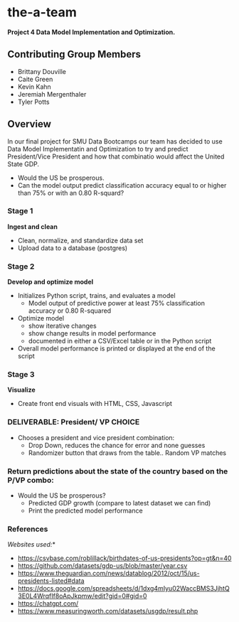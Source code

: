 # the-a-team
**Project 4 Data Model Implementation and Optimization.**

## **Contributing Group Members**
- Brittany Douville
- Caite Green
- Kevin Kahn
- Jeremiah Mergenthaler
- Tyler Potts

## Overview
In our final project for SMU Data Bootcamps our team has decided to use Data Model Implementatin and Optimization to try and predict President/Vice President and how that combinatio would affect the United State GDP.
- Would the US be prosperous.
- Can the model output predict classification accuracy equal to or higher than 75% or with an 0.80 R-squard?

### **Stage 1** 
**Ingest and clean**
- Clean, normalize, and standardize data set
- Upload data to a database (postgres)

### **Stage 2**
**Develop and optimize model**
- Initializes Python script, trains, and evaluates a model
    - Model output of predictive power at least 75% classification accuracy or 0.80 R-squared
- Optimize model 
    - show iterative changes 
    - show change results in model performance
    - documented in either a CSV/Excel table or in the Python script 
- Overall model performance is printed or displayed at the end of the script

### **Stage 3**
**Visualize** 
- Create front end visuals with HTML, CSS, Javascript


### **DELIVERABLE: President/ VP CHOICE**

- Chooses a president and vice president combination: 
    - Drop Down, reduces the chance for error and none guesses
    - Randomizer button that draws from the table.. Random VP matches

### **Return predictions about the state of the country based on the P/VP combo:**
- Would the  US be  prosperous? 
    - Predicted GDP growth (compare to latest dataset we can find) 
    - Print the predicted model performance 


### References
*Websites used:**
- https://csvbase.com/roblillack/birthdates-of-us-presidents?op=gt&n=40
- https://github.com/datasets/gdp-us/blob/master/year.csv
- https://www.theguardian.com/news/datablog/2012/oct/15/us-presidents-listed#data
- https://docs.google.com/spreadsheets/d/1dxg4mIyu02WaccBMS3JjhtQ3E0L4WrqfIf8oApJkpmw/edit?gid=0#gid=0
- https://chatgpt.com/
- https://www.measuringworth.com/datasets/usgdp/result.php
